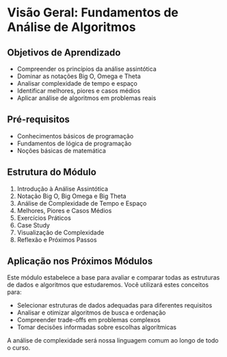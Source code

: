 # Visão Geral: Fundamentos de Análise de Algoritmos

## Objetivos de Aprendizado
- Compreender os princípios da análise assintótica
- Dominar as notações Big O, Omega e Theta
- Analisar complexidade de tempo e espaço
- Identificar melhores, piores e casos médios
- Aplicar análise de algoritmos em problemas reais

## Pré-requisitos
- Conhecimentos básicos de programação
- Fundamentos de lógica de programação
- Noções básicas de matemática

## Estrutura do Módulo
1. Introdução à Análise Assintótica
2. Notação Big O, Big Omega e Big Theta
3. Análise de Complexidade de Tempo e Espaço
4. Melhores, Piores e Casos Médios
5. Exercícios Práticos
6. Case Study
7. Visualização de Complexidade
8. Reflexão e Próximos Passos

## Aplicação nos Próximos Módulos
Este módulo estabelece a base para avaliar e comparar todas as estruturas de dados e algoritmos que estudaremos. Você utilizará estes conceitos para:

- Selecionar estruturas de dados adequadas para diferentes requisitos
- Analisar e otimizar algoritmos de busca e ordenação
- Compreender trade-offs em problemas complexos
- Tomar decisões informadas sobre escolhas algorítmicas

A análise de complexidade será nossa linguagem comum ao longo de todo o curso. 